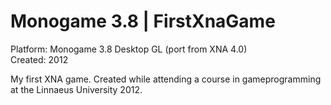 # Monogame 3.8 | FirstXnaGame
Platform: Monogame 3.8 Desktop GL (port from XNA 4.0)  
Created: 2012  

My first XNA game. Created while attending a course in gameprogramming at the Linnaeus University 2012.
